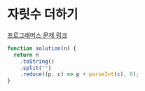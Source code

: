 # 자릿수 더하기

[프로그래머스 문제 링크](https://programmers.co.kr/learn/courses/30/lessons/12931)

```javascript
function solution(n) {
  return n
    .toString()
    .split("")
    .reduce((p, c) => p + parseInt(c), 0);
}
```
